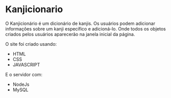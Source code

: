 # Kanjicionario

O Kanjicionário é um dicionário de kanjis. Os usuários podem adicionar informações sobre um kanji específico e adicioná-lo. Onde todos os objetos criados pelos usuários aparecerão na janela inicial da página.
 
O site foi criado usando:
* HTML
* CSS
* JAVASCRIPT

E o servidor com:
* NodeJs
* MySQL